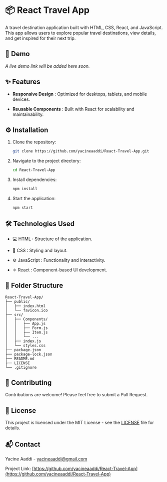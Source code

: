 # 📦 React Travel App

A travel destination application built with HTML, CSS, React, and JavaScript. This app allows users to explore popular travel destinations, view details, and get inspired for their next trip.

## 🔗 Demo

_A live demo link will be added here soon._

## ✨ Features

- **Responsive Design** : Optimized for desktops, tablets, and mobile devices.

- **Reusable Components** : Built with React for scalability and maintainability.

## ⚙️ Installation

1. Clone the repository:

   ```bash
   git clone https://github.com/yacineaaddi/React-Travel-App.git
   ```

2. Navigate to the project directory:

   ```bash
   cd React-Travel-App
   ```

3. Install dependencies:

   ```bash
   npm install
   ```

4. Start the application:
   ```bash
   npm start
   ```

## 🛠️ Technologies Used

- 💻 HTML : Structure of the application.

- 🎨 CSS : Styling and layout.

- ⚙️ JavaScript : Functionality and interactivity.

- ⚛️ React : Component-based UI development.

## 📁 Folder Structure

```
React-Travel-App/
├── public/
│   ├── index.html
│   └── favicon.ico
├── src/
│   ├── Components/
│   │   ├── App.js
│   │   ├── Form.js
│   │   ├── Item.js
│   │   └── ...
│   ├── index.js
│   └── styles.css
├── package.json
├── package-lock.json
├── README.md
├── LICENSE
└── .gitignore
```

## 🤝 Contributing

Contributions are welcome! Please feel free to submit a Pull Request.

## 📄 License

This project is licensed under the MIT License - see the [LICENSE](LICENSE) file for details.

## 📬 Contact

Yacine Aaddi - [yacineaaddi@gmail.com](mailto:yacineaaddi@gmail.com)

Project Link: [https://github.com/yacineaaddi/React-Travel-App](https://github.com/yacineaaddi/React-Travel-App)
